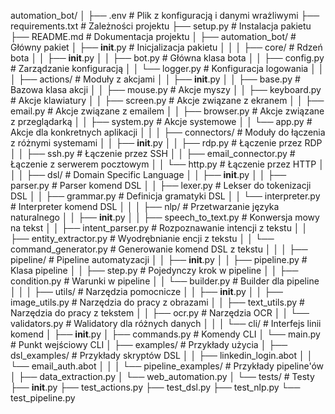 automation_bot/
│
├── .env                      # Plik z konfiguracją i danymi wrażliwymi
├── requirements.txt          # Zależności projektu
├── setup.py                  # Instalacja pakietu
├── README.md                 # Dokumentacja projektu
│
├── automation_bot/           # Główny pakiet
│   ├── __init__.py           # Inicjalizacja pakietu
│   │
│   ├── core/                 # Rdzeń bota
│   │   ├── __init__.py
│   │   ├── bot.py            # Główna klasa bota
│   │   ├── config.py         # Zarządzanie konfiguracją
│   │   └── logger.py         # Konfiguracja logowania
│   │
│   ├── actions/              # Moduły z akcjami
│   │   ├── __init__.py
│   │   ├── base.py           # Bazowa klasa akcji
│   │   ├── mouse.py          # Akcje myszy
│   │   ├── keyboard.py       # Akcje klawiatury
│   │   ├── screen.py         # Akcje związane z ekranem
│   │   ├── email.py          # Akcje związane z emailem
│   │   ├── browser.py        # Akcje związane z przeglądarką
│   │   ├── system.py         # Akcje systemowe
│   │   └── app.py            # Akcje dla konkretnych aplikacji
│   │
│   ├── connectors/           # Moduły do łączenia z różnymi systemami
│   │   ├── __init__.py
│   │   ├── rdp.py            # Łączenie przez RDP
│   │   ├── ssh.py            # Łączenie przez SSH
│   │   ├── email_connector.py # Łączenie z serwerem pocztowym
│   │   └── http.py           # Łączenie przez HTTP
│   │
│   ├── dsl/                  # Domain Specific Language
│   │   ├── __init__.py
│   │   ├── parser.py         # Parser komend DSL
│   │   ├── lexer.py          # Lekser do tokenizacji DSL
│   │   ├── grammar.py        # Definicja gramatyki DSL
│   │   └── interpreter.py    # Interpreter komend DSL
│   │
│   ├── nlp/                  # Przetwarzanie języka naturalnego
│   │   ├── __init__.py
│   │   ├── speech_to_text.py # Konwersja mowy na tekst
│   │   ├── intent_parser.py  # Rozpoznawanie intencji z tekstu
│   │   ├── entity_extractor.py # Wyodrębnianie encji z tekstu
│   │   └── command_generator.py # Generowanie komend DSL z tekstu
│   │
│   ├── pipeline/             # Pipeline automatyzacji
│   │   ├── __init__.py
│   │   ├── pipeline.py       # Klasa pipeline
│   │   ├── step.py           # Pojedynczy krok w pipeline
│   │   ├── condition.py      # Warunki w pipeline
│   │   └── builder.py        # Builder dla pipeline
│   │
│   ├── utils/                # Narzędzia pomocnicze
│   │   ├── __init__.py
│   │   ├── image_utils.py    # Narzędzia do pracy z obrazami
│   │   ├── text_utils.py     # Narzędzia do pracy z tekstem
│   │   ├── ocr.py            # Narzędzia OCR
│   │   └── validators.py     # Walidatory dla różnych danych
│   │
│   └── cli/                  # Interfejs linii komend
│       ├── __init__.py
│       ├── commands.py       # Komendy CLI
│       └── main.py           # Punkt wejściowy CLI
│
├── examples/                 # Przykłady użycia
│   ├── dsl_examples/         # Przykłady skryptów DSL
│   │   ├── linkedin_login.abot
│   │   └── email_auth.abot
│   │
│   └── pipeline_examples/    # Przykłady pipeline'ów
│       ├── data_extraction.py
│       └── web_automation.py
│
└── tests/                    # Testy
    ├── __init__.py
    ├── test_actions.py
    ├── test_dsl.py
    ├── test_nlp.py
    └── test_pipeline.py